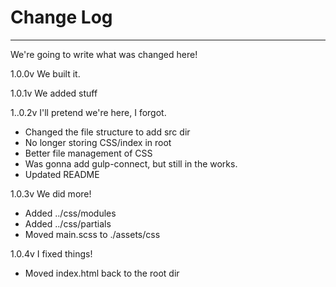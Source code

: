 # Change Log
----------------------

We're going to write what was changed here! 

1.0.0v
We built it. 

1.0.1v
We added stuff

1..0.2v
I'll pretend we're here, I forgot. 

* Changed the file structure to add src dir
* No longer storing CSS/index in root
* Better file management of CSS
* Was gonna add gulp-connect, but still in the works. 
* Updated README

1.0.3v
We did more! 

* Added ../css/modules
* Added ../css/partials
* Moved main.scss to ./assets/css

1.0.4v
I fixed things! 

* Moved index.html back to the root dir

